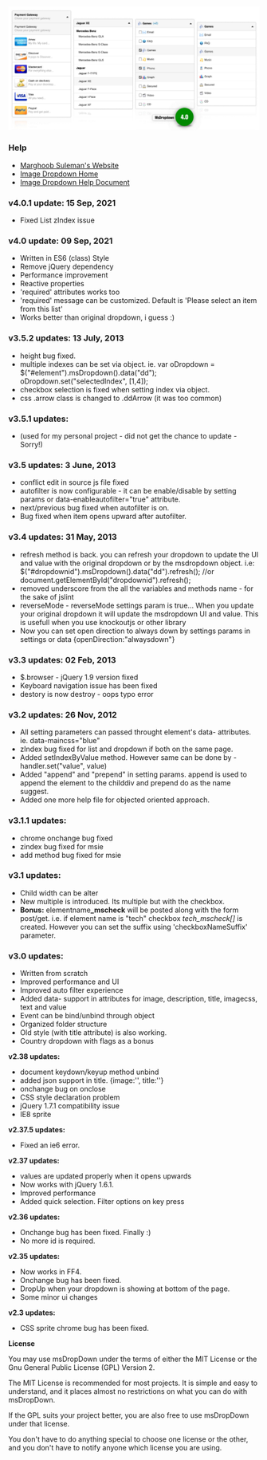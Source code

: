 <img src="./dist/images/ms-dropdown.jpg?v=4.0" />

### Help
- [Marghoob Suleman's Website](https://www.marghoobsuleman.com/)
- [Image Dropdown Home](https://www.marghoobsuleman.com/image-dropdown)
- [Image Dropdown Help Document](https://www.marghoobsuleman.com/image-dropdown/help)

### v4.0.1 update: 15 Sep, 2021
- Fixed List zIndex issue

### v4.0 update: 09 Sep, 2021
- Written in ES6 (class) Style 
- Remove jQuery dependency
- Performance improvement
- Reactive properties
- 'required' attributes works too
- 'required' message can be customized. Default is 'Please select an item from this list'
- Works better than original dropdown, i guess :) 

### v3.5.2 updates: 13 July, 2013
- height bug fixed.
- multiple indexes can be set via object. 
ie.  var oDropdown = $("#element").msDropdown().data("dd");
oDropdown.set("selectedIndex", [1,4]);
- checkbox selection is fixed when setting index via object.
- css .arrow class is changed to .ddArrow (it was too common)

### v3.5.1 updates: 
- (used for my personal project - did not get the chance to update - Sorry!)

### v3.5 updates: 3 June, 2013
- conflict edit in source js file fixed
- autofilter is now configurable - it can be enable/disable by setting params or data-enableautofilter="true" attribute.
- next/previous bug fixed when autofilter is on.
- Bug fixed when item opens upward after autofilter.


### v3.4 updates: 31 May, 2013
- refresh method is back. you can refresh your dropdown to update the UI and value with the original dropdown or by the msdropdown object. 
  i.e: $("#dropdownid").msDropdown().data("dd").refresh(); //or
	document.getElementById("dropdownid").refresh();
- removed underscore from the all the variables and methods name - for the sake of jslint
- reverseMode - reverseMode settings param is true... When you update your original dropdown it will update the msdropdown UI and value. This is usefull when you use knockoutjs or other library
- Now you can set open direction to always down by settings params in settings or data {openDirection:"alwaysdown"}

### v3.3 updates: 02 Feb, 2013
- $.browser - jQuery 1.9 version fixed
- Keyboard navigation issue has been fixed
- destory is now destroy - oops typo error

### v3.2 updates: 26 Nov, 2012
- All setting parameters can passed throught element's data- attributes. ie. data-maincss="blue"
- zIndex bug fixed for list and dropdown if both on the same page.
- Added setIndexByValue method. However same can be done by - handler.set("value", value)
- Added "append" and "prepend" in setting params. append is used to append the element to the childdiv and prepend do as the name suggest. 
- Added one more help file for objected oriented approach.

### v3.1.1 updates:
- chrome onchange bug fixed
- zindex bug fixed for msie 
- add method bug fixed for msie 

### v3.1 updates:
- Child width can be alter
- New multiple is introduced. Its multiple but with the checkbox.
- <strong>Bonus:</strong> elementname<strong>_mscheck</strong> will be posted along with the form post/get. i.e. if element name is &quot;tech&quot; checkbox *tech_mscheck[]* is created. However you can set the suffix using 'checkboxNameSuffix' parameter.

### v3.0 updates:
<ul>
  <li>Written from scratch</li>
  <li>Improved performance and UI</li>
  <li>Improved auto filter experience</li>
  <li>Added data- support in attributes for image, description, title, imagecss, text and value</li>
  <li>Event can be bind/unbind through object</li>
  <li>Organized folder structure</li>
  <li>Old style (with title attribute) is also working.</li>
  <li>Country dropdown with flags as a bonus</li>
</ul>
<strong>v2.38 updates:<br />
</strong>
<ul>
  <li>document keydown/keyup method unbind</li>
  <li>added json support in title. {image:'', title:''}</li>
  <li>onchange bug on onclose</li>
  <li>CSS style declaration problem</li>
  <li>jQuery 1.7.1 compatibility issue</li>
  <li>IE8 sprite</li>
</ul>
<strong>v2.37.5 updates:<br />
</strong>
<ul>
  <li>Fixed an ie6 error.</li>
</ul>
<strong>v2.37 updates:<br />
</strong>
<ul>
  <li>values are updated properly when it opens upwards</li>
  <li>Now works with jQuery 1.6.1.</li>
  <li>Improved performance</li>
  <li>Added quick selection. Filter options on key press</li>
</ul>
<strong>v2.36 updates:<br />
</strong>
<ul>
  <li>Onchange bug has been fixed. Finally :)</li>
  <li>No more id is required.</li>
</ul>
<strong>v2.35 updates:<br />
</strong>
<ul>
  <li>Now works in FF4.</li>
  <li>Onchange bug has been fixed.</li>
  <li>DropUp when your dropdown is showing at bottom of the page. </li>
  <li>Some minor ui changes</li>
</ul>
<strong>v2.3 updates:<br />
</strong>
<ul>
  <li>CSS sprite chrome bug has been fixed.</li>
</ul>

<p><strong>License</strong></p>
You may use msDropDown under the terms of either the MIT License or 
the Gnu General Public License (GPL) Version 2.

The MIT License is recommended for most projects. 
It is simple and easy to understand, and it places almost no restrictions on what you can do with msDropDown.

If the GPL suits your project better, you are also free to use msDropDown under that license.

You don't have to do anything special to choose one license or the other, and you don't have to notify anyone which license you are using. 
